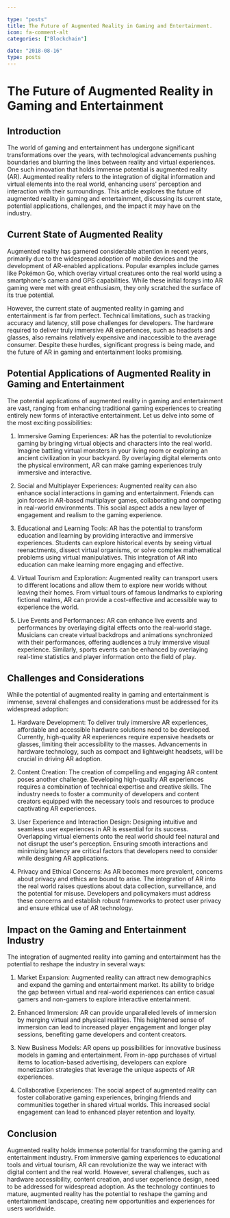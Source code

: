 ```yaml
---

type: "posts"
title: The Future of Augmented Reality in Gaming and Entertainment.
icon: fa-comment-alt
categories: ["Blockchain"]

date: "2018-08-16"
type: posts
---
```





# The Future of Augmented Reality in Gaming and Entertainment

## Introduction

The world of gaming and entertainment has undergone significant transformations over the years, with technological advancements pushing boundaries and blurring the lines between reality and virtual experiences. One such innovation that holds immense potential is augmented reality (AR). Augmented reality refers to the integration of digital information and virtual elements into the real world, enhancing users' perception and interaction with their surroundings. This article explores the future of augmented reality in gaming and entertainment, discussing its current state, potential applications, challenges, and the impact it may have on the industry.

## Current State of Augmented Reality

Augmented reality has garnered considerable attention in recent years, primarily due to the widespread adoption of mobile devices and the development of AR-enabled applications. Popular examples include games like Pokémon Go, which overlay virtual creatures onto the real world using a smartphone's camera and GPS capabilities. While these initial forays into AR gaming were met with great enthusiasm, they only scratched the surface of its true potential.

However, the current state of augmented reality in gaming and entertainment is far from perfect. Technical limitations, such as tracking accuracy and latency, still pose challenges for developers. The hardware required to deliver truly immersive AR experiences, such as headsets and glasses, also remains relatively expensive and inaccessible to the average consumer. Despite these hurdles, significant progress is being made, and the future of AR in gaming and entertainment looks promising.

## Potential Applications of Augmented Reality in Gaming and Entertainment

The potential applications of augmented reality in gaming and entertainment are vast, ranging from enhancing traditional gaming experiences to creating entirely new forms of interactive entertainment. Let us delve into some of the most exciting possibilities:

1. Immersive Gaming Experiences: AR has the potential to revolutionize gaming by bringing virtual objects and characters into the real world. Imagine battling virtual monsters in your living room or exploring an ancient civilization in your backyard. By overlaying digital elements onto the physical environment, AR can make gaming experiences truly immersive and interactive.

2. Social and Multiplayer Experiences: Augmented reality can also enhance social interactions in gaming and entertainment. Friends can join forces in AR-based multiplayer games, collaborating and competing in real-world environments. This social aspect adds a new layer of engagement and realism to the gaming experience.

3. Educational and Learning Tools: AR has the potential to transform education and learning by providing interactive and immersive experiences. Students can explore historical events by seeing virtual reenactments, dissect virtual organisms, or solve complex mathematical problems using virtual manipulatives. This integration of AR into education can make learning more engaging and effective.

4. Virtual Tourism and Exploration: Augmented reality can transport users to different locations and allow them to explore new worlds without leaving their homes. From virtual tours of famous landmarks to exploring fictional realms, AR can provide a cost-effective and accessible way to experience the world.

5. Live Events and Performances: AR can enhance live events and performances by overlaying digital effects onto the real-world stage. Musicians can create virtual backdrops and animations synchronized with their performances, offering audiences a truly immersive visual experience. Similarly, sports events can be enhanced by overlaying real-time statistics and player information onto the field of play.

## Challenges and Considerations

While the potential of augmented reality in gaming and entertainment is immense, several challenges and considerations must be addressed for its widespread adoption:

1. Hardware Development: To deliver truly immersive AR experiences, affordable and accessible hardware solutions need to be developed. Currently, high-quality AR experiences require expensive headsets or glasses, limiting their accessibility to the masses. Advancements in hardware technology, such as compact and lightweight headsets, will be crucial in driving AR adoption.

2. Content Creation: The creation of compelling and engaging AR content poses another challenge. Developing high-quality AR experiences requires a combination of technical expertise and creative skills. The industry needs to foster a community of developers and content creators equipped with the necessary tools and resources to produce captivating AR experiences.

3. User Experience and Interaction Design: Designing intuitive and seamless user experiences in AR is essential for its success. Overlapping virtual elements onto the real world should feel natural and not disrupt the user's perception. Ensuring smooth interactions and minimizing latency are critical factors that developers need to consider while designing AR applications.

4. Privacy and Ethical Concerns: As AR becomes more prevalent, concerns about privacy and ethics are bound to arise. The integration of AR into the real world raises questions about data collection, surveillance, and the potential for misuse. Developers and policymakers must address these concerns and establish robust frameworks to protect user privacy and ensure ethical use of AR technology.

## Impact on the Gaming and Entertainment Industry

The integration of augmented reality into gaming and entertainment has the potential to reshape the industry in several ways:

1. Market Expansion: Augmented reality can attract new demographics and expand the gaming and entertainment market. Its ability to bridge the gap between virtual and real-world experiences can entice casual gamers and non-gamers to explore interactive entertainment.

2. Enhanced Immersion: AR can provide unparalleled levels of immersion by merging virtual and physical realities. This heightened sense of immersion can lead to increased player engagement and longer play sessions, benefiting game developers and content creators.

3. New Business Models: AR opens up possibilities for innovative business models in gaming and entertainment. From in-app purchases of virtual items to location-based advertising, developers can explore monetization strategies that leverage the unique aspects of AR experiences.

4. Collaborative Experiences: The social aspect of augmented reality can foster collaborative gaming experiences, bringing friends and communities together in shared virtual worlds. This increased social engagement can lead to enhanced player retention and loyalty.

## Conclusion

Augmented reality holds immense potential for transforming the gaming and entertainment industry. From immersive gaming experiences to educational tools and virtual tourism, AR can revolutionize the way we interact with digital content and the real world. However, several challenges, such as hardware accessibility, content creation, and user experience design, need to be addressed for widespread adoption. As the technology continues to mature, augmented reality has the potential to reshape the gaming and entertainment landscape, creating new opportunities and experiences for users worldwide.
